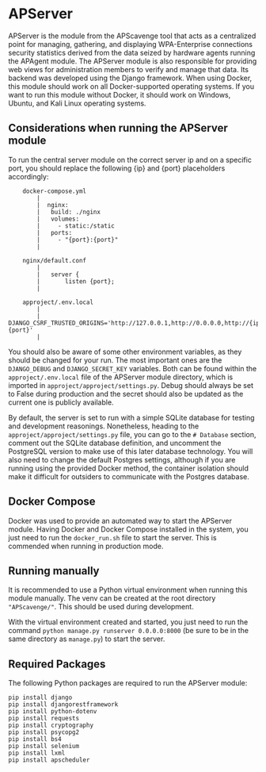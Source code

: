 # APServer

APServer is the module from the APScavenge tool that acts as a centralized point for managing, gathering, and displaying WPA-Enterprise connections security statistics derived from the data seized by hardware agents running the APAgent module. The APServer module is also responsible for providing web views for administration members to verify and manage that data. Its backend was developed using the Django framework. When using Docker, this module should work on all Docker-supported operating systems. If you want to run this module without Docker, it should work on Windows, Ubuntu, and Kali Linux operating systems.

## Considerations when running the APServer module

To run the central server module on the correct server ip and on a specific port, you should replace the following {ip} and {port} placeholders accordingly:

```
	docker-compose.yml
		|
		|  nginx:
		|	build: ./nginx
		|	volumes:
		|	  - static:/static
		|	ports:
		|	  - "{port}:{port}"
		|
	
	nginx/default.conf
		|
		|	server {
		|		listen {port};
		|
	
	approject/.env.local
		|
		|	DJANGO_CSRF_TRUSTED_ORIGINS='http://127.0.0.1,http://0.0.0.0,http://{ip}:{port}'
		|
```

You should also be aware of some other environment variables, as they should be changed for your run. The most important ones are the ``DJANGO_DEBUG`` and ``DJANGO_SECRET_KEY`` variables. Both can be found within the ``approject/.env.local`` file of the APServer module directory, which is imported in ``approject/approject/settings.py``. Debug should always be set to False during production and the secret should also be updated as the current one is publicly available.

By default, the server is set to run with a simple SQLite database for testing and development reasonings. Nonetheless, heading to the ``approject/approject/settings.py`` file, you can go to the ``# Database`` section, comment out the SQLite database definition, and uncomment the PostgreSQL version to make use of this later database technology. You will also need to change the default Postgres settings, although if you are running using the provided Docker method, the container isolation should make it difficult for outsiders to communicate with the Postgres database.

## Docker Compose

Docker was used to provide an automated way to start the APServer module. Having Docker and Docker Compose installed in the system, you just need to run the ``docker_run.sh`` file to start the server. This is commended when running in production mode.

## Running manually

It is recommended to use a Python virtual environment when running this module manually. The venv can be created at the root directory ```"APScavenge/"```. This should be used during development.

With the virtual environment created and started, you just need to run the command ``python manage.py runserver 0.0.0.0:8000`` (be sure to be in the same directory as ``manage.py``) to start the server.

## Required Packages

The following Python packages are required to run the APServer module:

```
pip install django
pip install djangorestframework
pip install python-dotenv
pip install requests
pip install cryptography
pip install psycopg2
pip install bs4
pip install selenium
pip install lxml
pip install apscheduler
```